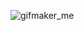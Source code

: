 ![gifmaker_me](https://github.com/ArnauAndrews/Data-Analytics-Projects-Ubiqum/assets/132329252/3dcb6e4a-8477-4795-ba56-dd48d919a5ba)
